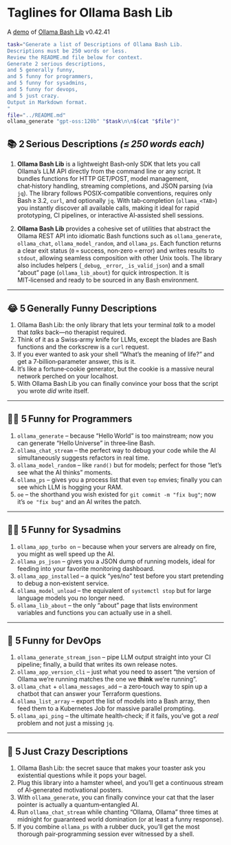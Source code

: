 # Taglines for Ollama Bash Lib

A [demo](../README.md#demos) of [Ollama Bash Lib](https://github.com/attogram/ollama-bash-lib) v0.42.41


```bash
task="Generate a list of Descriptions of Ollama Bash Lib.
Descriptions must be 250 words or less.
Review the README.md file below for context.
Generate 2 serious descriptions,
and 5 generally funny,
and 5 funny for programmers,
and 5 funny for sysadmins,
and 5 funny for devops,
and 5 just crazy.
Output in Markdown format.
"
file="../README.md"
ollama_generate "gpt-oss:120b" "$task\n\n$(cat "$file")"
```
## 📚 2 Serious Descriptions  *(≤ 250 words each)*  

1. **Ollama Bash Lib** is a lightweight Bash‑only SDK that lets you call Ollama’s LLM API directly from the command line or any script. It bundles functions for HTTP GET/POST, model management, chat‑history handling, streaming completions, and JSON parsing (via `jq`). The library follows POSIX‑compatible conventions, requires only Bash ≥ 3.2, `curl`, and optionally `jq`. With tab‑completion (`ollama_<TAB>`) you instantly discover all available calls, making it ideal for rapid prototyping, CI pipelines, or interactive AI‑assisted shell sessions.  

2. **Ollama Bash Lib** provides a cohesive set of utilities that abstract the Ollama REST API into idiomatic Bash functions such as `ollama_generate`, `ollama_chat`, `ollama_model_random`, and `ollama_ps`. Each function returns a clear exit status (`0` = success, non‑zero = error) and writes results to `stdout`, allowing seamless composition with other Unix tools. The library also includes helpers (`_debug`, `_error`, `_is_valid_json`) and a small “about” page (`ollama_lib_about`) for quick introspection. It is MIT‑licensed and ready to be sourced in any Bash environment.  

---  

## 😂 5 Generally Funny Descriptions  

1. Ollama Bash Lib: the only library that lets your terminal *talk* to a model that *talks* back—no therapist required.  
2. Think of it as a Swiss‑army knife for LLMs, except the blades are Bash functions and the corkscrew is a `curl` request.  
3. If you ever wanted to ask your shell “What’s the meaning of life?” and get a 7‑billion‑parameter answer, this is it.  
4. It’s like a fortune‑cookie generator, but the cookie is a massive neural network perched on your localhost.  
5. With Ollama Bash Lib you can finally convince your boss that the script you wrote *did* write itself.  

---  

## 👩‍💻 5 Funny for Programmers  

1. `ollama_generate` – because “Hello World” is too mainstream; now you can generate “Hello Universe” in three‑line Bash.  
2. `ollama_chat_stream` – the perfect way to debug your code while the AI simultaneously suggests refactors in real time.  
3. `ollama_model_random` – like `rand()` but for models; perfect for those “let’s see what the AI thinks” moments.  
4. `ollama_ps` – gives you a process list that even `top` envies; finally you can see which LLM is hogging your RAM.  
5. `oe` – the shorthand you wish existed for `git commit -m "fix bug"`; now it’s `oe "fix bug"` and an AI writes the patch.  

---  

## 🧑‍💻 5 Funny for Sysadmins  

1. `ollama_app_turbo on` – because when your servers are already on fire, you might as well speed up the AI.  
2. `ollama_ps_json` – gives you a JSON dump of running models, ideal for feeding into your favorite monitoring dashboard.  
3. `ollama_app_installed` – a quick “yes/no” test before you start pretending to debug a non‑existent service.  
4. `ollama_model_unload` – the equivalent of `systemctl stop` but for large language models you no longer need.  
5. `ollama_lib_about` – the only “about” page that lists environment variables and functions you can actually use in a shell.  

---  

## 🚀 5 Funny for DevOps  

1. `ollama_generate_stream_json` – pipe LLM output straight into your CI pipeline; finally, a build that writes its own release notes.  
2. `ollama_app_version_cli` – just what you need to assert “the version of Ollama we’re running matches the one we **think** we’re running”.  
3. `ollama_chat` + `ollama_messages_add` – a zero‑touch way to spin up a chatbot that can answer your Terraform questions.  
4. `ollama_list_array` – export the list of models into a Bash array, then feed them to a Kubernetes Job for massive parallel prompting.  
5. `ollama_api_ping` – the ultimate health‑check; if it fails, you’ve got a *real* problem and not just a missing `jq`.  

---  

## 🤪 5 Just Crazy Descriptions  

1. Ollama Bash Lib: the secret sauce that makes your toaster ask you existential questions while it pops your bagel.  
2. Plug this library into a hamster wheel, and you’ll get a continuous stream of AI‑generated motivational posters.  
3. With `ollama_generate`, you can finally convince your cat that the laser pointer is actually a quantum‑entangled AI.  
4. Run `ollama_chat_stream` while chanting “Ollama, Ollama” three times at midnight for guaranteed world domination (or at least a funny response).  
5. If you combine `ollama_ps` with a rubber duck, you’ll get the most thorough pair‑programming session ever witnessed by a shell.  
